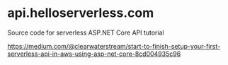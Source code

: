 # api.helloserverless.com
Source code for serverless ASP.NET Core API tutorial

https://medium.com/@clearwaterstream/start-to-finish-setup-your-first-serverless-api-in-aws-using-asp-net-core-8cd004935c96
